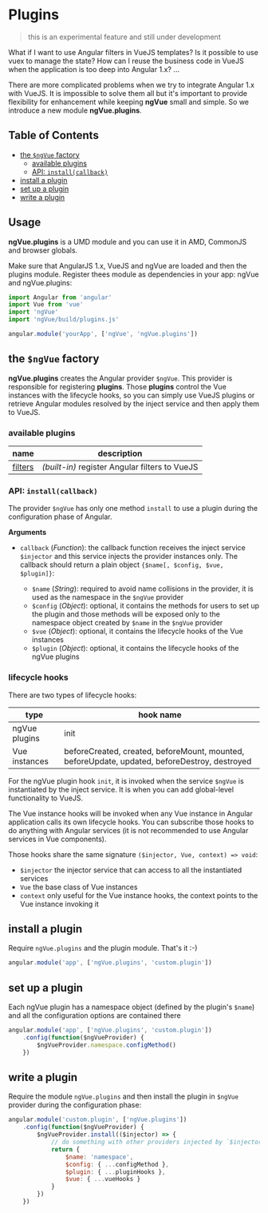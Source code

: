 # Plugins

> this is an experimental feature and still under development

What if I want to use Angular filters in VueJS templates? Is it possible to use vuex to manage the state? How can I reuse the business code in VueJS when the application is too deep into Angular 1.x? ... 

There are more complicated problems when we try to integrate Angular 1.x with VueJS. It is impossible to solve them all but it's important to provide flexibility for enhancement while keeping **ngVue** small and simple. So we introduce a new module **ngVue.plugins**.

## Table of Contents

- [the `$ngVue` factory](#the-ngvue-factory)
	- [available plugins](#available-plugins)
	- [API: `install(callback)`](#api-install-callback)
- [install a plugin](#install-a-plugin)
- [set up a plugin](#set-up-a-plugin)
- [write a plugin](#write-a-plugin)

## Usage

**ngVue.plugins** is a UMD module and you can use it in AMD, CommonJS and browser globals.

Make sure that AngularJS 1.x, VueJS and ngVue are loaded and then the plugins module. Register thees module as dependencies in your app: ngVue and ngVue.plugins:

```javascript
import Angular from 'angular'
import Vue from 'vue'
import 'ngVue'
import 'ngVue/build/plugins.js'

angular.module('yourApp', ['ngVue', 'ngVue.plugins'])
```

## the `$ngVue` factory

**ngVue.plugins** creates the Angular provider `$ngVue`. This provider is responsible for registering **plugins**. Those **plugins** control the Vue instances with the lifecycle hooks, so you can simply use VueJS plugins or retrieve Angular modules resolved by the inject service and then apply them to VueJS.

### available plugins

| name | description |
| --- | --- |
| [filters](./plugins.filters.md) | *(built-in)* register Angular filters to VueJS |

### API: `install(callback)`

The provider `$ngVue` has only one method `install` to use a plugin during the configuration phase of Angular.

**Arguments**

- `callback` (*Function*): the callback function receives the inject service `$injector` and this service injects the provider instances only. The callback should return a plain object `{$name[, $config, $vue, $plugin]}`: 

	- `$name` (*String*): required to avoid name collisions in the provider, it is used as the namespace in the `$ngVue` provider
	- `$config` (*Object*): optional, it contains the methods for users to set up the plugin and those methods will be exposed only to the namespace object created by `$name` in the `$ngVue` provider
	- `$vue` (*Object*): optional, it contains the lifecycle hooks of the Vue instances
	- `$plugin` (*Object*): optional, it contains the lifecycle hooks of the ngVue plugins

### lifecycle hooks

There are two types of lifecycle hooks:

| type | hook name |
| --- | --- |
| ngVue plugins | init |
| Vue instances | beforeCreated, created, beforeMount, mounted, beforeUpdate, updated, beforeDestroy, destroyed |

For the ngVue plugin hook `init`, it is invoked when the service `$ngVue` is instantiated by the inject service. It is when you can add global-level functionality to VueJS.

The Vue instance hooks will be invoked when any Vue instance in Angular application calls its own lifecycle hooks. You can subscribe those hooks to do anything with Angular services (it is not recommended to use Angular services in Vue components).

Those hooks share the same signature `($injector, Vue, context) => void`:

- ``$injector`` the injector service that can access to all the instantiated services
- ``Vue`` the base class of Vue instances
- ``context`` only useful for the Vue instance hooks, the context points to the Vue instance invoking it

## install a plugin

Require `ngVue.plugins` and the plugin module. That's it :-)

```javascript
angular.module('app', ['ngVue.plugins', 'custom.plugin'])
```

## set up a plugin

Each ngVue plugin has a namespace object (defined by the plugin's `$name`) and all the configuration options are contained there

```javascript
angular.module('app', ['ngVue.plugins', 'custom.plugin'])
	.config(function($ngVueProvider) {
		$ngVueProvider.namespace.configMethod()
	})
```

## write a plugin

Require the module `ngVue.plugins` and then install the plugin in `$ngVue` provider during the configuration phase:

```javascript
angular.module('custom.plugin', ['ngVue.plugins'])
	.config(function($ngVueProvider) {
		$ngVueProvider.install(($injector) => {
			// do something with other providers injected by `$injector`
			return {
				$name: 'namespace',
				$config: { ...configMethod },
				$plugin: { ...pluginHooks },
				$vue: { ...vueHooks }
			}
		})
	})
```
